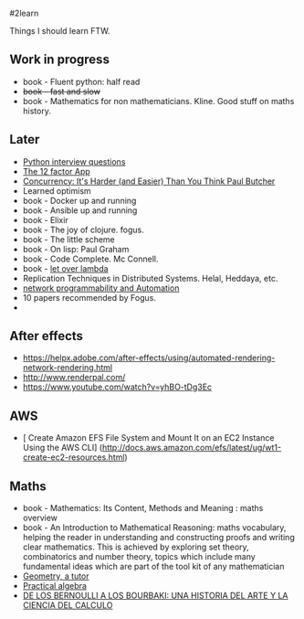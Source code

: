 #2learn

Things I should learn FTW.

## Work in progress
* book - Fluent python: half read
* ~~book - fast and slow~~
* book - Mathematics for non mathematicians. Kline. Good stuff on maths history.

## Later
* [Python interview questions](https://github.com/MaximAbramchuck/awesome-interviews#python)
* [The 12 factor App](http://12factor.net/)
* [Concurrency: It's Harder (and Easier) Than You Think  Paul Butcher](http://www.ustream.tv/recorded/61447706)
* Learned optimism
* book - Docker up and running 
* book - Ansible up and running
* book - Elixir
* book - The joy of clojure. fogus.
* book - The little scheme 
* book - On lisp: Paul Graham
* book - Code Complete. Mc Connell.
* book - [let over lambda](http://www.amazon.es/Let-Over-Lambda-Doug-Hoyte/dp/1435712757/ref=pd_rhf_gw_s_cp_2?ie=UTF8&dpID=41rpu2m9vkL&dpSrc=sims&preST=_SL500_SR90%2C135_&refRID=02YB6CET48VM5A7Q1X2Z)
* Replication Techniques in Distributed Systems. Helal, Heddaya, etc.
* [network programmability and Automation](http://shop.oreilly.com/product/0636920042082.do?code=DEAL&imm_mid=0df6a8&cmp=em-webops-books-videos-product-dod_network_programmability_and_automation_deal)
* 10 papers recommended by Fogus. 
* 

## After effects
* https://helpx.adobe.com/after-effects/using/automated-rendering-network-rendering.html
* http://www.renderpal.com/
* https://www.youtube.com/watch?v=yhBO-tDg3Ec

## AWS
* [ Create Amazon EFS File System and Mount It on an EC2 Instance Using the AWS CLI] (http://docs.aws.amazon.com/efs/latest/ug/wt1-create-ec2-resources.html)

## Maths
* book - Mathematics: Its Content, Methods and Meaning : maths overview
* book - An Introduction to Mathematical Reasoning: maths vocabulary, helping the reader in understanding and constructing proofs and writing clear mathematics. This is achieved by exploring set theory, combinatorics and number theory, topics which include many fundamental ideas which are part of the tool kit of any mathematician
* [Geometry, a tutor](http://www.amazon.es/Tutor-Books-Geometry-Jo-Greig/dp/0978639030/ref=sr_1_1?ie=UTF8&qid=1452982295&sr=8-1&keywords=geometry+tutor+in+books&tag=sella-21)
* [Practical algebra](http://www.amazon.es/Practical-Algebra-Self-teaching-Guides-Peter/dp/0471530123/ref=sr_1_cc_1?s=aps&ie=UTF8&qid=1452982746&sr=1-1-catcorr&keywords=practical+algebra+teaching)
* [DE LOS BERNOULLI A LOS BOURBAKI: UNA HISTORIA DEL ARTE Y LA CIENCIA DEL CALCULO](http://www.casadellibro.com/libro-de-los-bernoulli-a-los-bourbaki-una-historia-del-arte-y-la-cienc-ia-del-calculo/9788495599704/953195)
